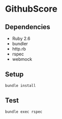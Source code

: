 # GithubScore

## Dependencies 
* Ruby 2.6
* bundler
* http.rb
* rspec 
* webmock

  
## Setup 

`bundle install` 
 
## Test 

`bundle exec rspec`